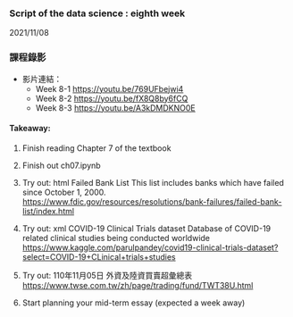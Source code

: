 ### Script of the data science : eighth week 
2021/11/08

### 課程錄影
* 影片連結： 
  * Week 8-1 https://youtu.be/769UFbejwi4
  * Week 8-2 https://youtu.be/fX8Q8by6fCQ
  * Week 8-3 https://youtu.be/A3kDMDKNO0E


#### Takeaway:
1.	Finish reading Chapter 7 of the textbook

2.	Finish out ch07.ipynb

3.	Try out: html
	Failed Bank List
	This list includes banks which have failed since October 1, 2000.
	https://www.fdic.gov/resources/resolutions/bank-failures/failed-bank-list/index.html

4.	Try out: xml
	COVID-19 Clinical Trials dataset
	Database of COVID-19 related clinical studies being conducted worldwide
	https://www.kaggle.com/parulpandey/covid19-clinical-trials-dataset?select=COVID-19+CLinical+trials+studies

5.	Try out: 110年11月05日 外資及陸資買賣超彙總表
	https://www.twse.com.tw/zh/page/trading/fund/TWT38U.html

6.	Start planning your mid-term essay (expected a week away)


